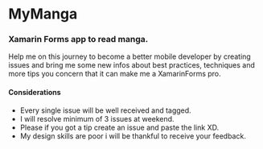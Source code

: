 # MyManga
### Xamarin Forms app to read manga.
Help me on this journey to become a better mobile developer by creating issues and bring me some new infos about best practices,
techniques and more tips you concern that it can make me a XamarinForms pro.
#### Considerations
* Every single issue will be well received and tagged.
* I will resolve minimum of 3 issues at weekend.
* Please if you got a tip create an issue and paste the link XD.
* My design skills are poor i will be thankful to receive your feedback.

